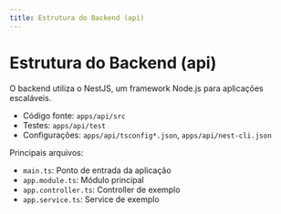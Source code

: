 ```yaml
---
title: Estrutura do Backend (api)
---
```


# Estrutura do Backend (api)

O backend utiliza o NestJS, um framework Node.js para aplicações escaláveis.

- Código fonte: `apps/api/src`
- Testes: `apps/api/test`
- Configurações: `apps/api/tsconfig*.json`, `apps/api/nest-cli.json`

Principais arquivos:

- `main.ts`: Ponto de entrada da aplicação
- `app.module.ts`: Módulo principal
- `app.controller.ts`: Controller de exemplo
- `app.service.ts`: Service de exemplo
